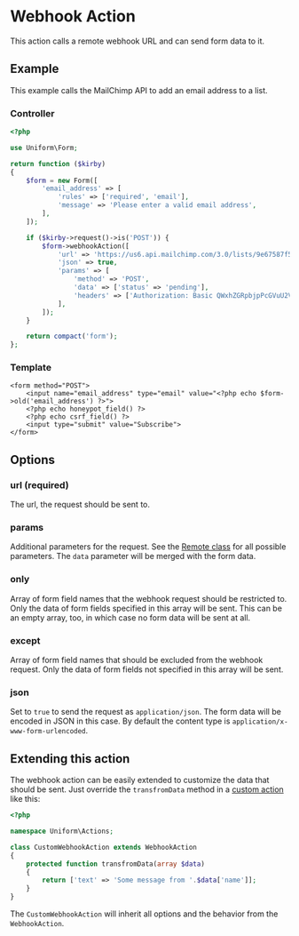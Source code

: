 # Webhook Action

This action calls a remote webhook URL and can send form data to it.

## Example

This example calls the MailChimp API to add an email address to a list.

### Controller

```php
<?php

use Uniform\Form;

return function ($kirby)
{
    $form = new Form([
        'email_address' => [
            'rules' => ['required', 'email'],
            'message' => 'Please enter a valid email address',
        ],
    ]);

    if ($kirby->request()->is('POST')) {
        $form->webhookAction([
            'url' => 'https://us6.api.mailchimp.com/3.0/lists/9e67587f52/members/',
            'json' => true,
            'params' => [
                'method' => 'POST',
                'data' => ['status' => 'pending'],
                'headers' => ['Authorization: Basic QWxhZGRpbjpPcGVuU2VzYW1l'],
            ],
        ]);
    }

    return compact('form');
};
```

### Template

```html+php
<form method="POST">
    <input name="email_address" type="email" value="<?php echo $form->old('email_address') ?>">
    <?php echo honeypot_field() ?>
    <?php echo csrf_field() ?>
    <input type="submit" value="Subscribe">
</form>
```

## Options

### url (required)

The url, the request should be sent to.

### params

Additional parameters for the request. See the [Remote class](https://github.com/getkirby/kirby/blob/master/src/Http/Remote.php) for all possible parameters. The `data` parameter will be merged with the form data.

### only

Array of form field names that the webhook request should be restricted to. Only the data of form fields specified in this array will be sent. This can be an empty array, too, in which case no form data will be sent at all.

### except

Array of form field names that should be excluded from the webhook request. Only the data of form fields not specified in this array will be sent.

### json

Set to `true` to send the request as `application/json`. The form data will be encoded in JSON in this case. By default the content type is `application/x-www-form-urlencoded`.

## Extending this action

The webhook action can be easily extended to customize the data that should be sent. Just override the `transfromData` method in a [custom action](actions#custom-actions) like this:

```php
<?php

namespace Uniform\Actions;

class CustomWebhookAction extends WebhookAction
{
    protected function transfromData(array $data)
    {
        return ['text' => 'Some message from '.$data['name']];
    }
}
```

The `CustomWebhookAction` will inherit all options and the behavior from the `WebhookAction`.
